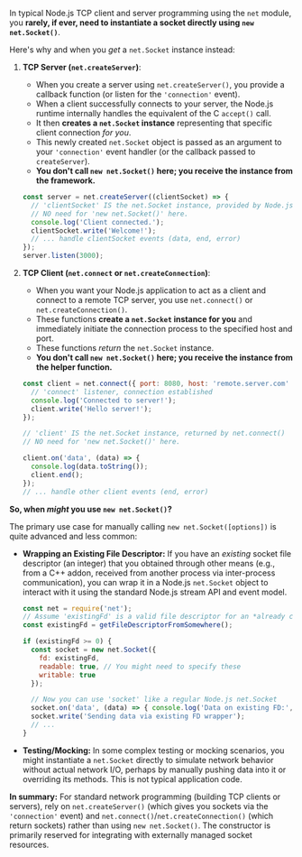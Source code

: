 
In typical Node.js TCP client and server programming using the `net` module, you **rarely, if ever, need to instantiate a socket directly using `new net.Socket()`**.

Here's why and when you *get* a `net.Socket` instance instead:

1.  **TCP Server (`net.createServer`)**:
    * When you create a server using `net.createServer()`, you provide a callback function (or listen for the `'connection'` event).
    * When a client successfully connects to your server, the Node.js runtime internally handles the equivalent of the C `accept()` call.
    * It then **creates a `net.Socket` instance** representing that specific client connection *for you*.
    * This newly created `net.Socket` object is passed as an argument to your `'connection'` event handler (or the callback passed to `createServer`).
    * **You don't call `new net.Socket()` here; you receive the instance from the framework.**

    ```javascript
    const server = net.createServer((clientSocket) => {
      // 'clientSocket' IS the net.Socket instance, provided by Node.js
      // NO need for 'new net.Socket()' here.
      console.log('Client connected.');
      clientSocket.write('Welcome!');
      // ... handle clientSocket events (data, end, error)
    });
    server.listen(3000);
    ```

2.  **TCP Client (`net.connect` or `net.createConnection`)**:
    * When you want your Node.js application to act as a client and connect to a remote TCP server, you use `net.connect()` or `net.createConnection()`.
    * These functions **create a `net.Socket` instance for you** and immediately initiate the connection process to the specified host and port.
    * These functions *return* the `net.Socket` instance.
    * **You don't call `new net.Socket()` here; you receive the instance from the helper function.**

    ```javascript
    const client = net.connect({ port: 8080, host: 'remote.server.com' }, () => {
      // 'connect' listener, connection established
      console.log('Connected to server!');
      client.write('Hello server!');
    });

    // 'client' IS the net.Socket instance, returned by net.connect()
    // NO need for 'new net.Socket()' here.

    client.on('data', (data) => {
      console.log(data.toString());
      client.end();
    });
    // ... handle other client events (end, error)
    ```

**So, when *might* you use `new net.Socket()`?**

The primary use case for manually calling `new net.Socket([options])` is quite advanced and less common:

* **Wrapping an Existing File Descriptor:** If you have an *existing* socket file descriptor (an integer) that you obtained through other means (e.g., from a C++ addon, received from another process via inter-process communication), you can wrap it in a Node.js `net.Socket` object to interact with it using the standard Node.js stream API and event model.

    ```javascript
    const net = require('net');
    // Assume 'existingFd' is a valid file descriptor for an *already connected* socket
    const existingFd = getFileDescriptorFromSomewhere();

    if (existingFd >= 0) {
      const socket = new net.Socket({
        fd: existingFd,
        readable: true, // You might need to specify these
        writable: true
      });

      // Now you can use 'socket' like a regular Node.js net.Socket
      socket.on('data', (data) => { console.log('Data on existing FD:', data); });
      socket.write('Sending data via existing FD wrapper');
      // ...
    }
    ```

* **Testing/Mocking:** In some complex testing or mocking scenarios, you might instantiate a `net.Socket` directly to simulate network behavior without actual network I/O, perhaps by manually pushing data into it or overriding its methods. This is not typical application code.

**In summary:** For standard network programming (building TCP clients or servers), rely on `net.createServer()` (which gives you sockets via the `'connection'` event) and `net.connect()`/`net.createConnection()` (which return sockets) rather than using `new net.Socket()`. The constructor is primarily reserved for integrating with externally managed socket resources.